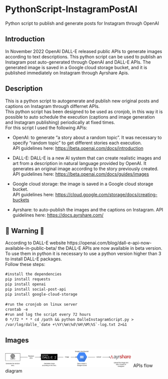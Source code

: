 # PythonScript-InstagramPostAI
Python script to publish and generate posts for Instagram through OpenAI


<h2> Introduction </h2>
In November 2022 OpenAI DALL-E released public APIs to generate images according to text descriptions. This python script can be used to publish an Instagram post auto-generated through OpenAI and DALL-E APIs. The generated image is saved in a Google cloud storage bucket, and it is published immediately on Instagram through Ayrshare Apis.

<h2> Description </h2>
This is a python script to autogenerate and publish new original posts and captions on Instagram through differnet APIs. <br>
This python script has been designed to be used as cronjob, in this way it is possible to auto schedule the execution (captions and image generation and Instagram publishing) periodically at fixed times.<br>
For this script I used the following APis: <br>

- OpenAI: to generate “a story about a random topic”. It was necessary to specify “random topic” to get different stories each execution. <br>
API guidelines here: https://beta.openai.com/docs/introduction

- DALL-E: DALL-E is a new AI system that can create realistic images and art from a description in natural language provided by OpenAI. It generates an original image according to the story previously created.<br>
API guidelines here: https://beta.openai.com/docs/guides/images

- Google cloud storage: the image is saved in a Google cloud storage bucket.<br>
API guidelines here: https://cloud.google.com/storage/docs/creating-buckets

- Ayrshare: to auto-publish the images and the captions on Instagram.
API guidelines here: https://docs.ayrshare.com/



<h2>&#x1F53A; Warning &#x1F53A; </h2>
According to DALL-E website https://openai.com/blog/dall-e-api-now-available-in-public-beta/ the DALL-E APIs are now available in beta version. To use them in python it is necessary to use a python version higher than 3 to install DALL-E packages.<br>
Follow these steps:<br>

```
#install the dependencies 
pip install requests
pip install openai
pip install social-post-api
pip install google-cloud-storage

#run the cronjob on linux server
crontab -e
#run and log the script every 72 hours
0 */72 * * * cd /path && python DalleInstagramScript.py > /var/log/dalle_`date +\%Y\%m\%d\%H\%M\%S`-log.txt 2>&1
```




<h2> Images </h2>
<img src="screenshot/screenshot1.png" width="80%"/>
APIs flow diagram


